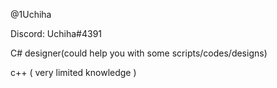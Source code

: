 @1Uchiha


Discord: Uchiha#4391

C# designer(could help you with some scripts/codes/designs)

c++ ( very limited knowledge )
